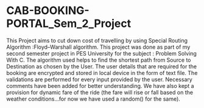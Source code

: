 # CAB-BOOKING-PORTAL_Sem_2_Project
This Project aims to cut down cost of travelling by using Special Routing Algorithm :Floyd–Warshall algorithm.
This project was done as part of my second semester project in PES University for the subject : Problem Solving With C.
The algorithm used helps to find the shortest path from Source to Destination as chosen by the User.
The user details that are required for the booking are encrypted and stored in local device in the form of text file.
The validations are performed for every input provided by the user.
Necessary comments have been added for better understanding.
We have also kept a provision for dynamic fare of the ride (the fare will rise or fall based on the weather conditions...for now we have used a random() for the same).
